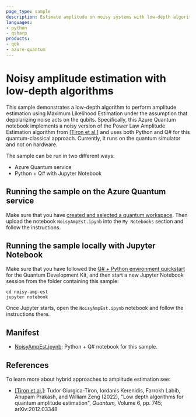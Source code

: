 ```yaml
---
page_type: sample
description: Estimate amplitude on noisy systems with low-depth algorithms
languages:
- python
- qsharp
products:
- qdk
- azure-quantum
---
```


# Noisy amplitude estimation with low-depth algorithms

This sample demonstrates a low-depth algorithm to perform amplitude estimation using Maximum Likelihood Estimation under the assumption that depolarizing noise acts on the qubits. Specifically, this Azure Quantum notebook implements a noisy version of the Power Law Amplitude Estimation algorithm from [[Tiron et al.]](https://arxiv.org/abs/2012.03348v1) and uses both Python and Q# for this quantum-classical approach. Currently, it runs on the quantum simulator and not on hardware.

The sample can be run in two different ways:

- Azure Quantum service
- Python + Q# with Jupyter Notebook

## Running the sample on the Azure Quantum service

Make sure that you have [created and selected a quantum workspace](https://docs.microsoft.com/azure/quantum/how-to-create-quantum-workspaces-with-the-azure-portal). Then upload the notebook `NoisyAmpEst.ipynb` into the `My Notebooks` section and follow the instructions.

## Running the sample locally with Jupyter Notebook

Make sure that you have followed the [Q# + Python environment quickstart](https://learn.microsoft.com/en-us/azure/quantum/install-python-qdk?source=recommendations&tabs=tabid-conda) for the Quantum Development Kit, and then start a new Jupyter Notebook session from the folder containing this sample:

```shell
cd noisy-amp-est
jupyter notebook
```

Once Jupyter starts, open the `NoisyAmpEst.ipynb` notebook and follow the instructions there.

## Manifest

- [NoisyAmpEst.ipynb](./NoisyAmpEst.ipynb): Python + Q# notebook for this sample.

## References

To learn more about hybrid approaches to amplitude estimation see:

- [[Tiron et al.]](https://arxiv.org/abs/2012.03348v1): Tudor Giurgica-Tiron, Iordanis Kerenidis, Farrokh Labib, Anupam Prakash, and William Zeng (2022), "Low depth algorithms for quantum amplitude estimation", _Quantum,_ Volume 6, pp. 745;  arXiv:2012.03348
